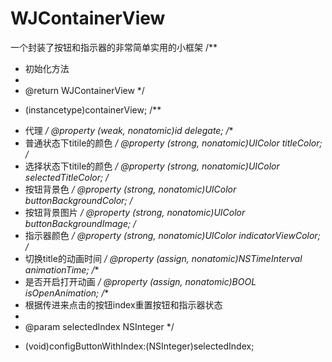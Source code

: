# WJContainerView
一个封装了按钮和指示器的非常简单实用的小框架
/**
*  初始化方法
*
*  @return WJContainerView
*/
+ (instancetype)containerView;
/**
*  代理
*/
@property (weak, nonatomic)id<WJContainerViewDelegate> delegate;
/**
*  普通状态下titile的颜色
*/
@property (strong, nonatomic)UIColor *titleColor;
/**
*  选择状态下titile的颜色
*/
@property (strong, nonatomic)UIColor *selectedTitleColor;
/**
*  按钮背景色
*/
@property (strong, nonatomic)UIColor *buttonBackgroundColor;
/**
*  按钮背景图片
*/
@property (strong, nonatomic)UIColor *buttonBackgroundImage;
/**
*  指示器颜色
*/
@property (strong, nonatomic)UIColor *indicatorViewColor;
/**
*  切换title的动画时间
*/
@property (assign, nonatomic)NSTimeInterval animationTime;
/**
*  是否开启打开动画
*/
@property (assign, nonatomic)BOOL isOpenAnimation;
/**
*  根据传进来点击的按钮index重置按钮和指示器状态
*
*  @param selectedIndex NSInteger
*/
- (void)configButtonWithIndex:(NSInteger)selectedIndex;